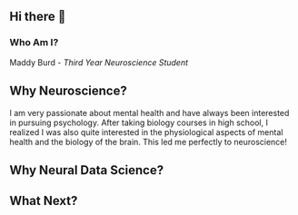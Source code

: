 ## Hi there 👋
### Who Am I?
Maddy Burd - *Third Year Neuroscience Student*

## Why Neuroscience?
I am very passionate about mental health and have always been interested in pursuing psychology. After taking biology courses in high school, I realized I was also quite interested in the physiological aspects of mental health and the biology of the brain. This led me perfectly to neuroscience!

## Why Neural Data Science?

## What Next?
